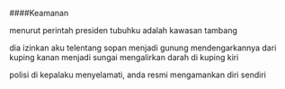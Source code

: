 ####Keamanan

menurut perintah presiden
tubuhku adalah kawasan tambang

dia izinkan aku telentang sopan 
menjadi gunung
mendengarkannya dari kuping kanan 
menjadi sungai
mengalirkan darah di kuping kiri

polisi di kepalaku menyelamati,
anda resmi mengamankan diri sendiri